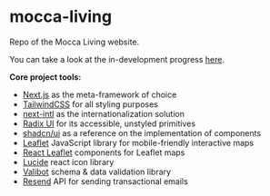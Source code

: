 # mocca-living

Repo of the Mocca Living website.

You can take a look at the in-development progress [here](https://mocca-living.vercel.app/gr).

**Core project tools:**

- [Next.js](https://nextjs.org/) as the meta-framework of choice
- [TailwindCSS](https://tailwindcss.com/) for all styling purposes
- [next-intl](https://next-intl-docs.vercel.app/) as the internationalization solution
- [Radix UI](https://www.radix-ui.com/primitives) for its accessible, unstyled primitives
- [shadcn/ui](https://ui.shadcn.com/) as a reference on the implementation of components
- [Leaflet](https://leafletjs.com/) JavaScript library for mobile-friendly interactive maps
- [React Leaflet](https://react-leaflet.js.org/) components for Leaflet maps
- [Lucide](https://lucide.dev/) react icon library
- [Valibot](https://valibot.dev/) schema & data validation library
- [Resend](https://resend.com/home) API for sending transactional emails
